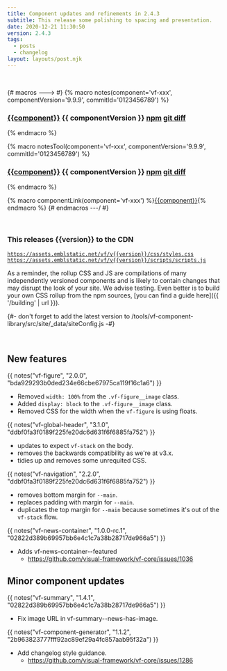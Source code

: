 ```yaml
---
title: Component updates and refinements in 2.4.3
subtitle: This release some polishing to spacing and presentation.
date: 2020-12-21 11:30:50
version: 2.4.3
tags:
  - posts
  - changelog
layout: layouts/post.njk
---
```


<br/>

{# macros ---> #}
{% macro notes(component='vf-xxx', componentVersion='9.9.9', commitId='0123456789') %}

### [{{component}}](https://latest.visual-framework.dev/components/{{component}}/) <span class="vf-badge">{{ componentVersion }}</span> <a href="https://www.npmjs.com/package/@visual-framework/{{component}}/v/{{componentVersion}}" class="vf-badge">npm</a> <a href="https://github.com/visual-framework/vf-core/commit/{{commitId}}" class="vf-badge">git diff</a>

{% endmacro %}

{% macro notesTool(component='vf-xxx', componentVersion='9.9.9', commitId='0123456789') %}
<!-- Tools don't have pages in the component library -->

### [{{component}}](https://github.com/visual-framework/vf-core/tree/develop/tools/{{component}}/) <span class="vf-badge">{{ componentVersion }}</span> <a href="https://www.npmjs.com/package/@visual-framework/{{component}}/v/{{componentVersion}}" class="vf-badge">npm</a> <a href="https://github.com/visual-framework/vf-core/commit/{{commitId}}" class="vf-badge">git diff</a>

{% endmacro %}


{% macro componentLink(component='vf-xxx') %}[{{component}}](https://latest.visual-framework.dev/components/{{component}}/){% endmacro %}
{# endmacros ---/ #}

<section class="vf-u-fullbleed vf-u-background-color-ui--grey--light"><br/>
<article class="vf-box vf-box-theme--primary vf-box--easy">
<h3 class="vf-box__heading">
This releases {{version}} to the CDN
</h3>
<div class="vf-box__text">

[`https://assets.emblstatic.net/vf/v{{version}}/css/styles.css`](https://assets.emblstatic.net/vf/v{{version}}/css/styles.css) <br/>
[`https://assets.emblstatic.net/vf/v{{version}}/scripts/scripts.js`](https://assets.emblstatic.net/vf/v{{version}}/scripts/scripts.js)

As a reminder, the rollup CSS and JS are compilations of many independently versioned components and is likely to contain changes that may disrupt the look of your site. We advise testing. Even better is to build your own CSS rollup from the npm sources, [you can find a guide here]({{ '/building' | url }}).

{#- don't forget to add the latest version to /tools/vf-component-library/src/site/_data/siteConfig.js -#}

</div>
</article><br/>
</section>

## New features

{{ notes("vf-figure", "2.0.0", "bda929293b0ded234e66cbe67975ca119f16c1a6") }}

* Removed `width: 100%` from the `.vf-figure__image` class.
* Added `display: block` to the `.vf-figure__image` class.
* Removed CSS for the width when the `vf-figure` is using floats.

{{ notes("vf-global-header", "3.1.0", "ddbf0fa3f0189f225fe20dc6d631f6f6885fa752") }}

* updates to expect `vf-stack` on the body.
* removes the backwards compatibility as we're at v3.x.
* tidies up and removes some unrequited CSS.

{{ notes("vf-navigation", "2.2.0", "ddbf0fa3f0189f225fe20dc6d631f6f6885fa752") }}

* removes bottom margin for `--main`.
* replaces padding with margin for `--main`.
* duplicates the top margin for `--main` because sometimes it's out of the `vf-stack` flow.

{{ notes("vf-news-container", "1.0.0-rc.1", "02822d389b69957bb6e4c1c7a38b28717de966a5") }}

* Adds vf-news-container--featured
  * https://github.com/visual-framework/vf-core/issues/1036

## Minor component updates

{{ notes("vf-summary", "1.4.1", "02822d389b69957bb6e4c1c7a38b28717de966a5") }}

* Fix image URL in vf-summary--news-has-image.

{{ notes("vf-component-generator", "1.1.2", "2b963823777fff92ac89ef29a4fc857aab95f32a") }}

* Add changelog style guidance.
  * https://github.com/visual-framework/vf-core/issues/1286
